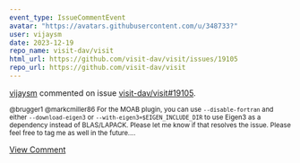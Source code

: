 ```yaml
---
event_type: IssueCommentEvent
avatar: "https://avatars.githubusercontent.com/u/348733?"
user: vijaysm
date: 2023-12-19
repo_name: visit-dav/visit
html_url: https://github.com/visit-dav/visit/issues/19105
repo_url: https://github.com/visit-dav/visit
---
```


<a href='https://github.com/vijaysm' target='_blank'>vijaysm</a> commented on issue <a href='https://github.com/visit-dav/visit/issues/19105' target='_blank'>visit-dav/visit#19105</a>.

<small>@brugger1 @markcmiller86 For the MOAB plugin, you can use `--disable-fortran` and either `--download-eigen3` or `--with-eigen3=$EIGEN_INCLUDE_DIR` to use Eigen3 as a dependency instead of BLAS/LAPACK. Please let me know if that resolves the issue. Please feel free to tag me as well in the future....</small>

<a href='https://github.com/visit-dav/visit/issues/19105' target='_blank'>View Comment</a>
